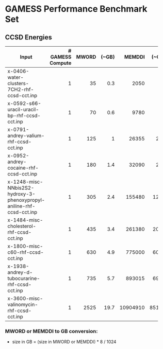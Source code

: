 # GAMESS Performance Benchmark Set

## CCSD Energies

|Input|# GAMESS Compute|MWORD|(~GB)|MEMDDI|(~GB)|Comment|
|-----|----------------:|-----:|--:|------:|--:|-------:|
|x-0406-water-clusters-7CH2-rhf-ccsd-cct.inp|1|35|0.3|2050|16|All architectures|
|x-0592-s66-uracil-uracil-bp-rhf-ccsd-cct.inp|1|70|0.6|9780|76|All architectures|
|x-0791-andrey-valium-rhf-ccsd-cct.inp|1|125|1|26355|206||
|x-0952-andrey-cocaine-rhf-ccsd-cct.inp|1|180|1.4|32090|251||
|x-1248-misc-NNbis2S2-hydroxy-3-phenoxypropyl-aniline-rhf-ccsd-cct.inp|1|305|2.4|155480|1215||
|x-1484-misc-cholesterol-rhf-ccsd-cct.inp|1|435|3.4|261380|2042||
|x-1800-misc-c60-rhf-ccsd-cct.inp|1|630|4.9|775000|6055||
|x-1938-andrey-d-tubocurarine-rhf-ccsd-cct.inp|1|735|5.7|893015|6977||
|x-3600-misc-valinomycin-rhf-ccsd-cct.inp|1|2525|19.7|10904910|85195||

### MWORD or MEMDDI to GB conversion:

*  size in GB = (size in MWORD or MEMDDI) * 8 / 1024

